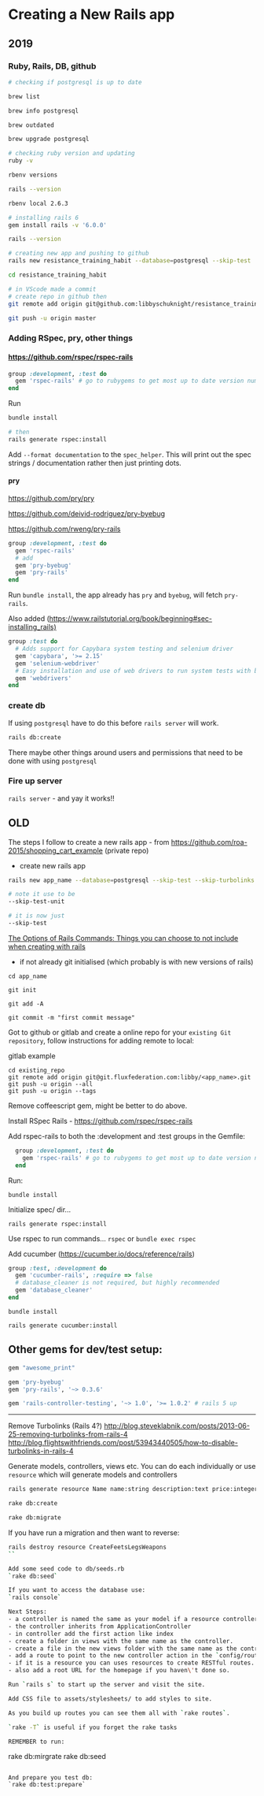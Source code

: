 # Creating a New Rails app


## 2019

### Ruby, Rails, DB, github

```bash
# checking if postgresql is up to date

brew list

brew info postgresql

brew outdated

brew upgrade postgresql

# checking ruby version and updating
ruby -v

rbenv versions

rails --version

rbenv local 2.6.3

# installing rails 6
gem install rails -v '6.0.0'

rails --version

# creating new app and pushing to github
rails new resistance_training_habit --database=postgresql --skip-test

cd resistance_training_habit

# in VScode made a commit
# create repo in github then
git remote add origin git@github.com:libbyschuknight/resistance_training_habit.git

git push -u origin master
```

### Adding RSpec, pry, other things

#### <https://github.com/rspec/rspec-rails>

```ruby
group :development, :test do
  gem 'rspec-rails' # go to rubygems to get most up to date version number
end
```

Run

```bash
bundle install

# then
rails generate rspec:install
```

Add `--format documentation` to the `spec_helper`. This will print out the spec strings / documentation rather then just printing dots.

#### pry

<https://github.com/pry/pry>

<https://github.com/deivid-rodriguez/pry-byebug>

<https://github.com/rweng/pry-rails>

```ruby
group :development, :test do
  gem 'rspec-rails'
  # add
  gem 'pry-byebug'
  gem 'pry-rails'
end
```

Run `bundle install`, the app already has `pry` and `byebug`, will fetch `pry-rails`.

Also added (<https://www.railstutorial.org/book/beginning#sec-installing_rails)>

```ruby
group :test do
  # Adds support for Capybara system testing and selenium driver
  gem 'capybara', '>= 2.15'
  gem 'selenium-webdriver'
  # Easy installation and use of web drivers to run system tests with browsers
  gem 'webdrivers'
end
```

### create db

If using `postgresql` have to do this before `rails server` will work.

```bash
rails db:create
```

There maybe other things around users and permissions that need to be done with using `postgresql`

### Fire up server

`rails server` - and yay it works!!

## OLD

The steps I follow to create a new rails app - from <https://github.com/roa-2015/shopping_cart_example> (private repo)

- create new rails app

```bash
rails new app_name --database=postgresql --skip-test --skip-turbolinks

# note it use to be
--skip-test-unit

# it is now just
--skip-test
```

[The Options of Rails Commands: Things you can choose to not include when creating with rails](https://medium.com/@anneeb/the-options-of-rails-commands-4b29effa9a8f)

- if not already git initialised (which probably is with new versions of rails)

```
cd app_name

git init

git add -A

git commit -m "first commit message"
```

Got to github or gitlab and create a online repo for your `existing Git repository`,  follow instructions for adding remote to local:

gitlab example
```
cd existing_repo
git remote add origin git@git.fluxfederation.com:libby/<app_name>.git
git push -u origin --all
git push -u origin --tags
```

Remove coffeescript gem, might be better to do above.

Install RSpec Rails - <https://github.com/rspec/rspec-rails>

Add rspec-rails to both the :development and :test groups in the Gemfile:

```ruby
  group :development, :test do
    gem 'rspec-rails' # go to rubygems to get most up to date version number
  end
```
Run:

`bundle install`

Initialize spec/ dir...

`rails generate rspec:install`

Use rspec to run commands... `rspec` or `bundle exec rspec`


Add cucumber (https://cucumber.io/docs/reference/rails)

```ruby
group :test, :development do
  gem 'cucumber-rails', :require => false
  # database_cleaner is not required, but highly recommended
  gem 'database_cleaner'
end
```

`bundle install`

`rails generate cucumber:install`

## Other gems for dev/test setup:

```ruby
gem "awesome_print"

gem 'pry-byebug'
gem 'pry-rails', '~> 0.3.6'

gem 'rails-controller-testing', '~> 1.0', '>= 1.0.2' # rails 5 up
```




-----


Remove Turbolinks (Rails 4?)
  http://blog.steveklabnik.com/posts/2013-06-25-removing-turbolinks-from-rails-4
  http://blog.flightswithfriends.com/post/53943440505/how-to-disable-turbolinks-in-rails-4

Generate models, controllers, views etc.
You can do each individually or use `resource` which will generate models and controllers

```bash
rails generate resource Name name:string description:text price:integer

rake db:create

rake db:migrate
```

If you have run a migration and then want to reverse:

```bash
rails destroy resource CreateFeetsLegsWeapons
``

Add some seed code to db/seeds.rb
`rake db:seed`

If you want to access the database use:
`rails console`

Next Steps:
- a controller is named the same as your model if a resource controller but plural and with Controller at the end.
- the controller inherits from ApplicationController
- in controller add the first action like index
- create a folder in views with the same name as the controller.
- create a file in the new views folder with the same name as the controller action.
- add a route to point to the new controller action in the `config/routes.rb` file.
- if it is a resource you can uses resources to create RESTful routes.
- also add a root URL for the homepage if you haven\'t done so.

Run `rails s` to start up the server and visit the site.

Add CSS file to assets/stylesheets/ to add styles to site.

As you build up routes you can see them all with `rake routes`.

`rake -T` is useful if you forget the rake tasks

REMEMBER to run:
```
rake db:mirgrate
rake db:seed
```

And prepare you test db:
`rake db:test:prepare`
